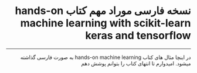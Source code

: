 <div dir="rtl">
  <h1> نسخه فارسی موراد مهم کتاب hands-on machine learning with scikit-learn keras and tensorflow</h1>
  <hr>
  <p>
    در اینچا مثال های کتاب hands-on machine learning به صورت فارسی گذاشته میشود. امیدوارم تا انتهای کتاب را بتوانم پوشش دهم 


</div>

